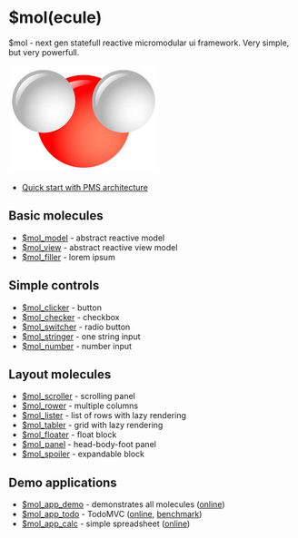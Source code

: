 # $mol(ecule)
$mol - next gen statefull reactive micromodular ui framework. Very simple, but very powerfull.

![$mol ui framework](mol.jpg)

* [Quick start with PMS architecture](https://github.com/nin-jin/pms-stub)

## Basic molecules

 * [$mol_model](model) - abstract reactive model
 * [$mol_view](view) - abstract reactive view model 
 * [$mol_filler](filler) - lorem ipsum

## Simple controls

 * [$mol_clicker](clicker) - button
 * [$mol_checker](checker) - checkbox
 * [$mol_switcher](switcher) - radio button
 * [$mol_stringer](stringer) - one string input
 * [$mol_number](number) - number input

## Layout molecules

 * [$mol_scroller](scroller) - scrolling panel
 * [$mol_rower](rower) - multiple columns 
 * [$mol_lister](lister) - list of rows with lazy rendering 
 * [$mol_tabler](tabler) - grid with lazy rendering 
 * [$mol_floater](floater) - float block 
 * [$mol_panel](panel) - head-body-foot panel
 * [$mol_spoiler](spoiler) - expandable block

## Demo applications

 * [$mol_app_demo](app/demo) - demonstrates all molecules ([online](http://nin-jin.github.io/mol/))
 * [$mol_app_todo](app/todo) - TodoMVC ([online](http://nin-jin.github.io/todomvc/examples/mol/), [benchmark](https://github.com/nin-jin/todomvc/tree/master/benchmark))
 * [$mol_app_calc](app/calc) - simple spreadsheet ([online](http://nin-jin.github.io/calc/))
